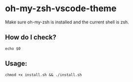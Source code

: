 # oh-my-zsh-vscode-theme

Make sure oh-my-zsh is installed and the current shell is zsh.

## How do I check?

```
echo $0
```

## Usage:
```
chmod +x install.sh && ./install.sh
```

